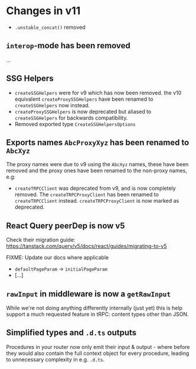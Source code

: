 # Changes in v11

- `.unstable_concat()` removed

## `interop`-mode has been removed

...

## SSG Helpers

- `createSSGHelpers` were for v9 which has now been removed. the v10 equivalent `createProxySSGHelpers` have been renamed to `createSSGHelpers` now instead.
- `createProxySSGHelpers` is now deprecated but aliased to `createSSGHelpers` for backwards compatibility.
- Removed exported type `CreateSSGHelpersOptions`

## Exports names `AbcProxyXyz` has been renamed to `AbcXyz`

The proxy names were due to v9 using the `AbcXyz` names, these have been removed and the proxy ones have been renamed to the non-proxy names, e.g:

- `createTRPCClient` was deprecated from v9, and is now completely removed. The `createTRPCProxyClient` has been renamed to `createTRPCClient` instead. `createTRPCProxyClient` is now marked as deprecated.

## React Query peerDep is now v5

Check their migration guide: https://tanstack.com/query/v5/docs/react/guides/migrating-to-v5

FIXME: Update our docs where applicable

- `defaultPageParam` -> `initialPageParam`
- [...]

## `rawInput` in middleware is now a `getRawInput`

While we're not doing anything differently internally (just yet) this is help support a much requested feature in tRPC: content types other than JSON.

## Simplified types and `.d.ts` outputs

Procedures in your router now only emit their input & output - where before they would also contain the full context object for every procedure, leading to unnecessary complexity in e.g. `.d.ts`.
